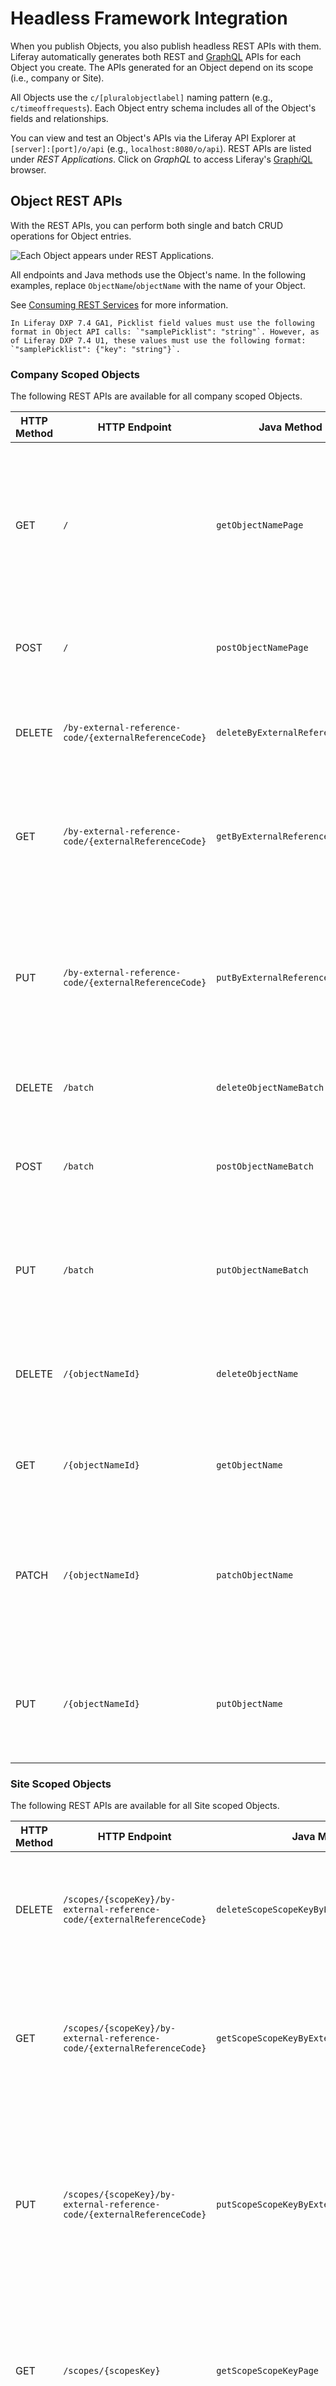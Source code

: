 # Headless Framework Integration

When you publish Objects, you also publish headless REST APIs with them. Liferay automatically generates both REST and [GraphQL](https://graphql.org) APIs for each Object you create. The APIs generated for an Object depend on its scope (i.e., company or Site).

All Objects use the `c/[pluralobjectlabel]` naming pattern (e.g., `c/timeoffrequests`). Each Object entry schema includes all of the Object's fields and relationships.

You can view and test an Object's APIs via the Liferay API Explorer at `[server]:[port]/o/api` (e.g., `localhost:8080/o/api`). REST APIs are listed under *REST Applications*. Click on *GraphQL* to access Liferay's [Graph*i*QL](https://github.com/graphql/graphiql) browser.

## Object REST APIs

With the REST APIs, you can perform both single and batch CRUD operations for Object entries.

![Each Object appears under REST Applications.](./headless-framework-integration/images/01.png)

All endpoints and Java methods use the Object's name. In the following examples, replace `ObjectName`/`objectName` with the name of your Object.

See [Consuming REST Services](../../../headless-delivery/consuming-apis/consuming-rest-services.md) for more information.

```{important}
In Liferay DXP 7.4 GA1, Picklist field values must use the following format in Object API calls: `"samplePicklist": "string"`. However, as of Liferay DXP 7.4 U1, these values must use the following format: `"samplePicklist": {"key": "string"}`.
```

### Company Scoped Objects

The following REST APIs are available for all company scoped Objects.

| HTTP Method | HTTP Endpoint | Java Method | Description |
| --- | --- | --- | --- |
| GET | `/` | `getObjectNamePage` | Returns a complete list of Object entries in a Liferay instance; results can be paginated, filtered, searched, and sorted |
| POST | `/` | `postObjectNamePage` | Creates a new Object entry using the details provided in the API call |
| DELETE | `/by-external-reference-code/{externalReferenceCode}` | `deleteByExternalReferenceCode` | Deletes the specified Object entry using its external reference code |
| GET | `/by-external-reference-code/{externalReferenceCode}` | `getByExternalReferenceCode`| Returns details for the specified Object entry using its external reference code |
| PUT | `/by-external-reference-code/{externalReferenceCode}` | `putByExternalReferenceCode` | Replaces the specified Object entry's details with those provided in the API call using its external reference code |
| DELETE | `/batch` | `deleteObjectNameBatch` | Deletes multiple Object entries |
| POST | `/batch` | `postObjectNameBatch` | Creates multiple Object entries using the details provided in the API call |
| PUT | `/batch` | `putObjectNameBatch` | Replaces multiple Object entries using the details provided in the API call |
| DELETE | `/{objectNameId}` | `deleteObjectName` | Deletes the specified Object entry and returns a 204 if the operation succeeds |
| GET | `/{objectNameId}` | `getObjectName` | Returns details for the specified Object entry |
| PATCH | `/{objectNameId}` | `patchObjectName` | Updates the fields specified in the API call for the specified Object entry; other fields remain unchanged |
| PUT | `/{objectNameId}` | `putObjectName` | Replaces the specified Object entry's details with those provided in the API call |

### Site Scoped Objects

The following REST APIs are available for all Site scoped Objects.

| HTTP Method | HTTP Endpoint | Java Method | Description |
| --- | --- | --- | --- |
| DELETE | `/scopes/{scopeKey}/by-external-reference-code/{externalReferenceCode}` | `deleteScopeScopeKeyByExternalReferenceCode` | Deletes the specified Object entry using its scope key and external reference code |
| GET | `/scopes/{scopeKey}/by-external-reference-code/{externalReferenceCode}` | `getScopeScopeKeyByExternalReferenceCode` | Returns details for the specified Object entry using its scope key and external reference code |
| PUT | `/scopes/{scopeKey}/by-external-reference-code/{externalReferenceCode}` | `putScopeScopeKeyByExternalReferenceCode` | Replaces the specified Object entry's details with those provided in the API call using its scope key and external reference code |
| GET | `/scopes/{scopesKey}` | `getScopeScopeKeyPage` | Returns a complete list of Object entries in a Site; results can be paginated, filtered, searched, and sorted |
| POST | `/scopes/{scopesKey}` | `postScopeScopeKey` | Creates a new Object entry in the specified Site using the details provided in the API call |
| DELETE | `/{objectNameId}` | `deleteObjectName` | Deletes the specified Object entry |
| GET | `/{objectNameId}` | `getObjectName` | Returns details for the specified Object entry |
| PATCH | `/{objectNameId}` | `patchObjectName` | Updates the fields specified in the API call for the specified Object entry; other fields remain unchanged |
| PUT | `/{objectNameId}` | `putObjectName` | Replaces the specified Object entry's details with those provided in the API call |

```{note}
For the API's `scopesKey` parameter, use the proper identifier for the desired data scope (e.g., Site ID, user role).
```

## Object GraphQL APIs

With the GraphQL APIs, you can both query and mutate Object data. Use Liferay's Graph*i*QL IDE  to search Object schemas, draft queries, run requests, and more.

![Use Liferay's GraphiQL explorer to search Object schemas and run your requests.](./headless-framework-integration/images/02.png)

See [Consuming GraphQL APIs](../../../headless-delivery/consuming-apis/consuming-graphql-apis.md) for more information.

## Additional Information

* [Consuming REST Services](../../../headless-delivery/consuming-apis/consuming-rest-services.md)
* [Consuming GraphQL APIs](../../../headless-delivery/consuming-apis/consuming-graphql-apis.md)
